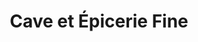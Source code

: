---
title: "Cave et Épicerie Fine"
url: /bourg-la-reine/cave-et-epicerie-fine/
shop: charcuterie
---